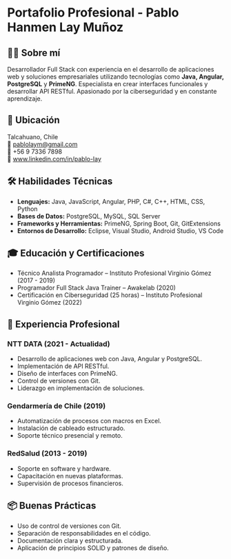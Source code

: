 # Portafolio Profesional - Pablo Hanmen Lay Muñoz

## 👨‍💻 Sobre mí
Desarrollador Full Stack con experiencia en el desarrollo de aplicaciones web y soluciones empresariales utilizando tecnologías como **Java, Angular, PostgreSQL** y **PrimeNG**. Especialista en crear interfaces funcionales y desarrollar API RESTful. Apasionado por la ciberseguridad y en constante aprendizaje.

## 📍 Ubicación
Talcahuano, Chile  
📧 pablolaym@gmail.com  
📱 +56 9 7336 7898  
🔗 www.linkedin.com/in/pablo-lay

## 🛠️ Habilidades Técnicas
- **Lenguajes:** Java, JavaScript, Angular, PHP, C#, C++, HTML, CSS, Python  
- **Bases de Datos:** PostgreSQL, MySQL, SQL Server  
- **Frameworks y Herramientas:** PrimeNG, Spring Boot, Git, GitExtensions  
- **Entornos de Desarrollo:** Eclipse, Visual Studio, Android Studio, VS Code

## 🎓 Educación y Certificaciones
- Técnico Analista Programador – Instituto Profesional Virginio Gómez (2017 - 2019)  
- Programador Full Stack Java Trainer – Awakelab (2020)  
- Certificación en Ciberseguridad (25 horas) – Instituto Profesional Virginio Gómez (2022)

## 💼 Experiencia Profesional
### NTT DATA (2021 - Actualidad)
- Desarrollo de aplicaciones web con Java, Angular y PostgreSQL.
- Implementación de API RESTful.
- Diseño de interfaces con PrimeNG.
- Control de versiones con Git.
- Liderazgo en implementación de soluciones.

### Gendarmería de Chile (2019)
- Automatización de procesos con macros en Excel.
- Instalación de cableado estructurado.
- Soporte técnico presencial y remoto.

### RedSalud (2013 - 2019)
- Soporte en software y hardware.
- Capacitación en nuevas plataformas.
- Supervisión de procesos financieros.

## 📦 Buenas Prácticas
- Uso de control de versiones con Git.
- Separación de responsabilidades en el código.
- Documentación clara y estructurada.
- Aplicación de principios SOLID y patrones de diseño.
